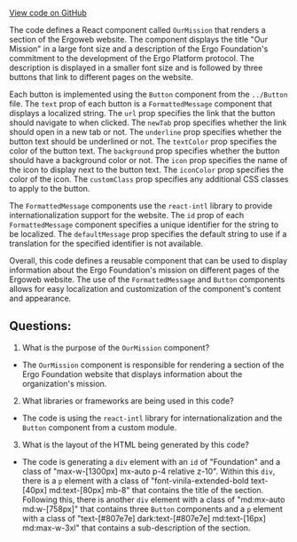 [View code on GitHub](https://github.com/ergoplatform/ergoweb/components/community/OurMission.tsx)

The code defines a React component called `OurMission` that renders a section of the Ergoweb website. The component displays the title "Our Mission" in a large font size and a description of the Ergo Foundation's commitment to the development of the Ergo Platform protocol. The description is displayed in a smaller font size and is followed by three buttons that link to different pages on the website. 

Each button is implemented using the `Button` component from the `../Button` file. The `text` prop of each button is a `FormattedMessage` component that displays a localized string. The `url` prop specifies the link that the button should navigate to when clicked. The `newTab` prop specifies whether the link should open in a new tab or not. The `underline` prop specifies whether the button text should be underlined or not. The `textColor` prop specifies the color of the button text. The `background` prop specifies whether the button should have a background color or not. The `icon` prop specifies the name of the icon to display next to the button text. The `iconColor` prop specifies the color of the icon. The `customClass` prop specifies any additional CSS classes to apply to the button.

The `FormattedMessage` components use the `react-intl` library to provide internationalization support for the website. The `id` prop of each `FormattedMessage` component specifies a unique identifier for the string to be localized. The `defaultMessage` prop specifies the default string to use if a translation for the specified identifier is not available.

Overall, this code defines a reusable component that can be used to display information about the Ergo Foundation's mission on different pages of the Ergoweb website. The use of the `FormattedMessage` and `Button` components allows for easy localization and customization of the component's content and appearance.
## Questions: 
 1. What is the purpose of the `OurMission` component?
- The `OurMission` component is responsible for rendering a section of the Ergo Foundation website that displays information about the organization's mission.

2. What libraries or frameworks are being used in this code?
- The code is using the `react-intl` library for internationalization and the `Button` component from a custom module.

3. What is the layout of the HTML being generated by this code?
- The code is generating a `div` element with an `id` of "Foundation" and a class of "max-w-[1300px] mx-auto p-4 relative z-10". Within this `div`, there is a `p` element with a class of "font-vinila-extended-bold text-[40px] md:text-[80px] mb-8" that contains the title of the section. Following this, there is another `div` element with a class of "md:mx-auto md:w-[758px]" that contains three `Button` components and a `p` element with a class of "text-[#807e7e] dark:text-[#807e7e] md:text-[16px] md:max-w-3xl" that contains a sub-description of the section.